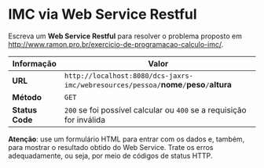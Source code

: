 # IMC via Web Service Restful

Escreva um **Web Service Restful** para resolver o problema proposto em http://www.ramon.pro.br/exercicio-de-programacao-calculo-imc/.

Informação      | Valor
----------------|-----------------------------------------------------------------------
**URL**         | `http://localhost:8080/dcs-jaxrs-imc/webresources/pessoa/`**nome**`/`**peso**`/`**altura**
**Método**      | `GET`
**Status Code** | `200` se foi possível calcular ou `400` se a requisição for inválida

**Atenção**: use um formulário HTML para entrar com os dados e, também, para mostrar o resultado obtido do Web Service. Trate os erros adequadamente, ou seja, por meio de códigos de status HTTP.
